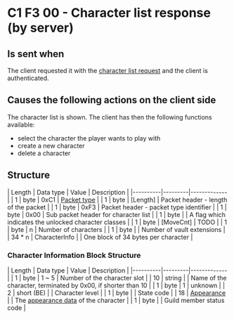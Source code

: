 # C1 F3 00 - Character list response (by server) #

## Is sent when ##
The client requested it with the [character list request](<C1F300 - Character list request (by client).md>) and the client is authenticated.


## Causes the following actions on the client side ##
The character list is shown. The client has then the following functions available:

- select the character the player wants to play with
- create a new character
- delete a character


## Structure ##

|  Length  | Data type | Value | Description |
|----------|---------|-------------|
| 1 | byte | 0xC1   | [Packet type](PacketTypes.md) |
| 1 | byte | [Length] | Packet header - length of the packet |
| 1 | byte | 0xF3   | Packet header - packet type identifier |
| 1 | byte | 0x00   | Sub packet header for character list |
| 1 | byte |    | A flag which indicates the unlocked character classes |
| 1 | byte | [MoveCnt] | TODO |
| 1 | byte | n | Number of characters |
| 1 | byte |  | Number of vault extensions |
| 34 * n | CharacterInfo | | One block of 34 bytes per character |

### Character Information Block Structure ###
|  Length  | Data type | Value | Description |
|----------|---------|-------------|
| 1 | byte | 1 ~ 5 | Number of the character slot |
| 10 | string | | Name of the character, terminated by 0x00, if shorter than 10 |
| 1 | byte | 1 | unknown |
| 2 | short (BE) | | Character level |
| 1 | byte | | State code |
| 18 | [Appearance](Appearance.md) | | The [appearance data](Appearance.md) of the character |
| 1 | byte | | Guild member status code |